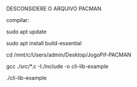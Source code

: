 DESCONSIDERE O ARQUIVO PACMAN

compilar:

sudo apt update

sudo apt install build-essential

cd /mnt/c/Users/admin/Desktop/JogoPif-PACMAN

gcc ./src/*.c -I./include -o cli-lib-example


./cli-lib-example
